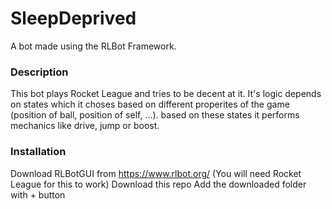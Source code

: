 # SleepDeprived
A bot made using the RLBot Framework.

### Description
This bot plays Rocket League and tries to be decent at it.
It's logic depends on states which it choses based on different properites of the game (position of ball, position of self, ...). based on these states it performs mechanics like drive, jump or boost.

### Installation
Download RLBotGUI from https://www.rlbot.org/ (You will need Rocket League for this to work)
Download this repo
Add the downloaded folder with + button
